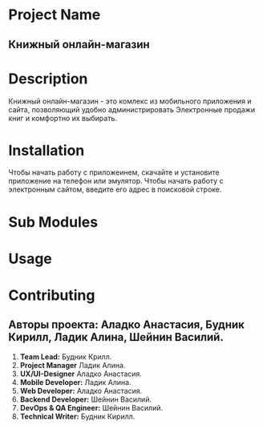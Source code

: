 # Project Name
## **Книжный онлайн-магазин**
# Description
Книжный онлайн-магазин - это комлекс из мобильного приложения и сайта, позволяющий удобно администрировать Электронные продажи книг и комфортно их выбирать.

# Installation
Чтобы начать работу с приложеинем, скачайте и установите приложение на телефон или эмулятор. Чтобы начать работу с электронным сайтом, введите его адрес в поисковой строке.

# Sub Modules

# Usage

# Contributing
## Авторы проекта: **Аладко Анастасия, Будник Кирилл, Ладик Алина, Шейнин Василий.**

1. **Team Lead:** Будник Крилл.
2. **Project Manager** Ладик Алина.
3. **UX/UI-Designer** Аладко Анастасия.
4. **Mobile Developer:** Ладик Алина.
5. **Web Developer:** Аладко Анастасия.
6. **Backend Developer:** Шейнин Василий.
7. **DevOps & QA Engineer:** Шейнин Василий.
8. **Technical Writer:** Будник Кирилл.
